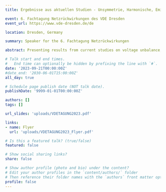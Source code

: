 ```yaml
---
title: Ergebnisse aus aktuellen Studien - Unsymmetrie, Harmonische, Emissionen von Kundenanlagen

event: 6. Fachtagung Netzrückwirkungen des VDE Dresden
event_url: https://www.vde-dresden.de/de

location: Dresden, Germany

summary: Speaker for the 6. Fachtagung Netzrückwirkungen

abstract: Presenting results from current studies on voltage unbalance, harmonics and emissions from customer installations.

# Talk start and end times.
#   End time can optionally be hidden by prefixing the line with `#`.
date: '2023-09-21T00:00:00Z'
#date_end: '2030-06-01T15:00:00Z'
all_day: true

# Schedule page publish date (NOT talk date).
publishDate: '9999-01-01T00:00:00Z'

authors: []
tags: []

url_slides: 'uploads/VDETAGUNG2023.pdf'

links:
- name: Flyer
  url: 'uploads/VDETAGUNG2023_Flyer.pdf'

# Is this a featured talk? (true/false)
featured: false

# Show social sharing links?
share: false

# Show author profile (photo and bio) under the content?
# Edit your author profiles in the `content/authors/` folder
# Then reference their folder names with the `authors` front matter option above
profile: false
---
```

